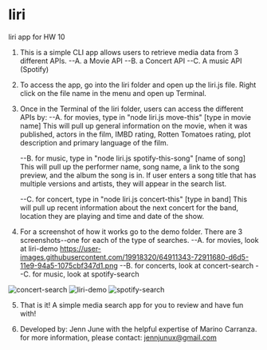 # liri
liri app for HW 10

1. This is a simple CLI app allows users to retrieve media data from 3 different APIs. 
    --A. a Movie API
    --B. a Concert API
    --C. A music API (Spotify)
2. To access the app, go into the liri folder and open up the liri.js file. Right click on the file name in the menu and open up Terminal. 

3. Once in the Terminal of the liri folder, users can access the different APIs by:
    --A. for movies, type in "node liri.js move-this" [type in movie name]
        This will pull up general information on the movie, when it was published, actors in the film, IMBD rating, Rotten Tomatoes rating, plot description and primary language of the film. 

    --B. for music, type in "node liri.js spotify-this-song" [name of song]
        This will pull up the performer name, song name, a link to the song preview, and the album the song is in. If user enters a song title that has multiple versions and artists, they will appear in the search list. 

    --C. for concert, type in "node liri.js concert-this" [type in band]
        This will pull up recent information about the next concert for the band, location they are playing and time and date of the show. 

4. For a screenshot of how it works go to the demo folder. There are 3 screenshots--one for each of the type of searches. 
    --A. for movies, look at liri-demo
    https://user-images.githubusercontent.com/19918320/64911343-72911680-d6d5-11e9-94a5-1075cbf347d1.png
    --B. for concerts, look at concert-search
    --C. for music, look at spotify-search
    
![concert-search](https://user-images.githubusercontent.com/19918320/64911340-6f962600-d6d5-11e9-9c66-f207c37694c3.png)
![liri-demo](https://user-images.githubusercontent.com/19918320/64911343-72911680-d6d5-11e9-94a5-1075cbf347d1.png)
![spotify-search](https://user-images.githubusercontent.com/19918320/64911346-74f37080-d6d5-11e9-8fd5-e393c121f485.png)


5. That is it! A simple media search app for you to review and have fun with! 


6. Developed by: Jenn June with the helpful expertise of Marino Carranza. 
for more information, please contact: jennjunux@gmail.com
